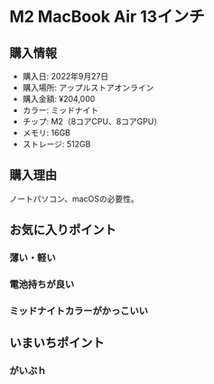 # M2 MacBook Air 13インチ
## 購入情報
- 購入日: 2022年9月27日
- 購入場所: アップルストアオンライン
- 購入金額: ¥204,000
- カラー: ミッドナイト
- チップ: M2（8コアCPU、8コアGPU）
- メモリ: 16GB
- ストレージ: 512GB
## 購入理由
ノートパソコン、macOSの必要性。

## お気に入りポイント
### 薄い・軽い
### 電池持ちが良い
### ミッドナイトカラーがかっこいい
## いまいちポイント
### がいぶｈ